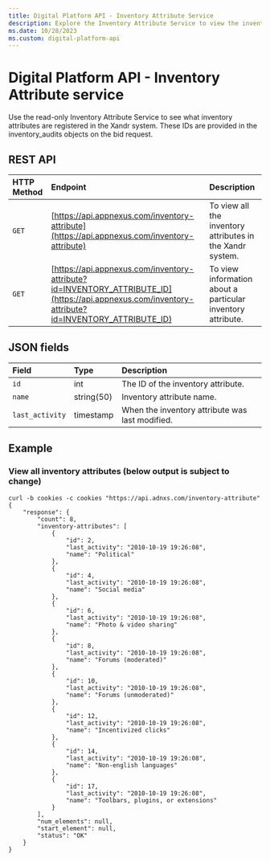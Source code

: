 ```yaml
---
title: Digital Platform API - Inventory Attribute Service
description: Explore the Inventory Attribute Service to view the inventory attributes that are registered in the system.
ms.date: 10/28/2023
ms.custom: digital-platform-api
---
```


# Digital Platform API - Inventory Attribute service

Use the read-only Inventory Attribute Service to see what inventory attributes are registered in the Xandr system. These IDs are provided in the inventory_audits objects on the bid request.

## REST API

| HTTP Method | Endpoint | Description |
|:---|:---|:---|
| `GET` | [https://api.appnexus.com/inventory-attribute](https://api.appnexus.com/inventory-attribute) | To view all the inventory attributes in the Xandr system. |
| `GET` | [https://api.appnexus.com/inventory-attribute?id=INVENTORY_ATTRIBUTE_ID](https://api.appnexus.com/inventory-attribute?id=INVENTORY_ATTRIBUTE_ID) | To view information about a particular inventory attribute. |

## JSON fields

| Field | Type | Description |
|:---|:---|:---|
| `id` | int | The ID of the inventory attribute. |
| `name` | string(50) | Inventory attribute name. |
| `last_activity` | timestamp | When the inventory attribute was last modified. |

## Example

### View all inventory attributes (below output is subject to change)

```
curl -b cookies -c cookies "https://api.adnxs.com/inventory-attribute"
{
    "response": {
        "count": 8,
        "inventory-attributes": [
            {
                "id": 2,
                "last_activity": "2010-10-19 19:26:08",
                "name": "Political"
            },
            {
                "id": 4,
                "last_activity": "2010-10-19 19:26:08",
                "name": "Social media"
            },
            {
                "id": 6,
                "last_activity": "2010-10-19 19:26:08",
                "name": "Photo & video sharing"
            },
            {
                "id": 8,
                "last_activity": "2010-10-19 19:26:08",
                "name": "Forums (moderated)"
            },
            {
                "id": 10,
                "last_activity": "2010-10-19 19:26:08",
                "name": "Forums (unmoderated)"
            },
            {
                "id": 12,
                "last_activity": "2010-10-19 19:26:08",
                "name": "Incentivized clicks"
            },
            {
                "id": 14,
                "last_activity": "2010-10-19 19:26:08",
                "name": "Non-english languages"
            },
            {
                "id": 17,
                "last_activity": "2010-10-19 19:26:08",
                "name": "Toolbars, plugins, or extensions"
            }
        ],
        "num_elements": null,
        "start_element": null,
        "status": "OK"
    }
}
```
